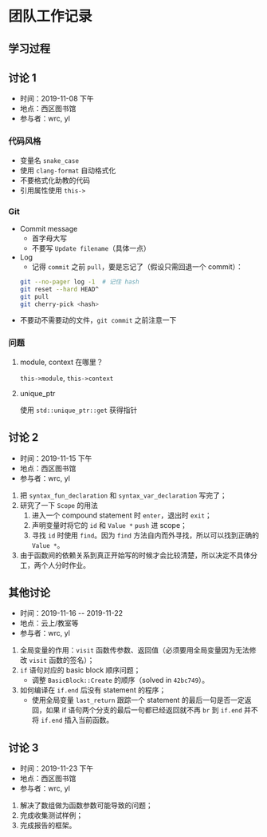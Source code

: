 # 团队工作记录
## 学习过程

## 讨论 1
- 时间：2019-11-08 下午
- 地点：西区图书馆
- 参与者：wrc, yl

### 代码风格
- 变量名 `snake_case`
- 使用 `clang-format` 自动格式化
- 不要格式化助教的代码
- 引用属性使用 `this->`

### Git
- Commit message
    - 首字母大写
    - 不要写 `Update filename`（具体一点）
- Log
    - 记得 `commit` 之前 `pull`，要是忘记了（假设只需回退一个 commit）：
    ```bash
    git --no-pager log -1  # 记住 hash
    git reset --hard HEAD^
    git pull
    git cherry-pick <hash>
    ```
- 不要动不需要动的文件，`git commit` 之前注意一下

### 问题
1. module, context 在哪里？

    `this->module`, `this->context`

2. unique_ptr

    使用 `std::unique_ptr::get` 获得指针

## 讨论 2
- 时间：2019-11-15 下午
- 地点：西区图书馆
- 参与者：wrc, yl

1. 把 `syntax_fun_declaration` 和 `syntax_var_declaration` 写完了；
2. 研究了一下 `Scope` 的用法
    1. 进入一个 compound statement 时 `enter`，退出时 `exit`；
    2. 声明变量时将它的 `id` 和 `Value *` `push` 进 scope；
    3. 寻找 `id` 时使用 `find`。因为 `find` 方法自内而外寻找，所以可以找到正确的 `Value *`。
3. 由于函数间的依赖关系到真正开始写的时候才会比较清楚，所以决定不具体分工，两个人分时作业。


## 其他讨论
- 时间：2019-11-16 -- 2019-11-22
- 地点：云上/教室等
- 参与者：wrc, yl

1. 全局变量的作用：`visit` 函数传参数、返回值（必须要用全局变量因为无法修改 `visit` 函数的签名）；
2. `if` 语句对应的 basic block 顺序问题；
    - 调整 `BasicBlock::Create` 的顺序（solved in `42bc749`）。
3. 如何编译在 `if.end` 后没有 statement 的程序；
    - 使用全局变量 `last_return` 跟踪一个 statement 的最后一句是否一定返回，如果 if 语句两个分支的最后一句都已经返回就不再 `br` 到 `if.end` 并不将 `if.end` 插入当前函数。

## 讨论 3
- 时间：2019-11-23 下午
- 地点：西区图书馆
- 参与者：wrc, yl

1. 解决了数组做为函数参数可能导致的问题；
2. 完成收集测试样例；
3. 完成报告的框架。
